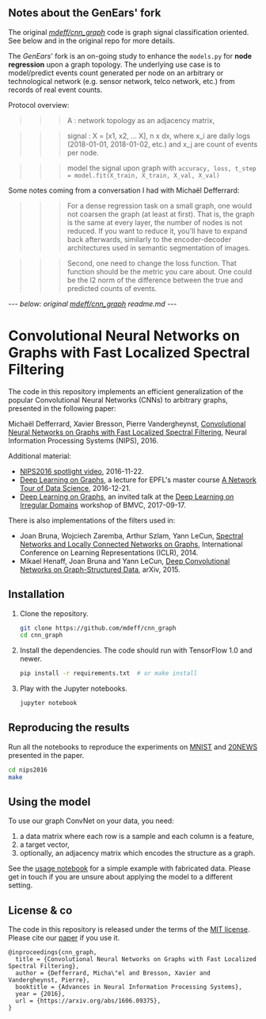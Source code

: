 ## Notes about the GenEars' fork

The original *[mdeff/cnn_graph](https://github.com/mdeff/cnn_graph)* code is graph signal classification oriented.
See below and in the original repo for more details.

The _GenEars_' fork is an on-going study to enhance the ```models.py``` for **node regression** upon a graph topology.
The underlying use case is to model/predict events count generated per node on an arbitrary or technological network (e.g. sensor network, telco network, etc.) from records of real event counts.

Protocol overview:
>>> A : network topology as an adjacency matrix,

>>> signal : X = [x1, x2, … X], n x dx, where x_i are daily logs (2018-01-01, 2018-01-02, etc.) and x_j are count of events per node.

>>> model the signal upon graph with ```accuracy, loss, t_step = model.fit(X_train, X_train, X_val, X_val)```

Some notes coming from a conversation I had with Michaël Defferrard:
>>> For a dense regression task on a small graph, one would not coarsen the graph (at least at first).
That is, the graph is the same at every layer, the number of nodes is not reduced. If you want to reduce it, you'll have to expand back afterwards, similarly to the encoder-decoder architectures used in semantic segmentation of images.

>>> Second, one need to change the loss function.
That function should be the metric you care about.
One could be the l2 norm of the difference between the true and predicted counts of events.


_--- below: original [mdeff/cnn_graph](https://github.com/mdeff/cnn_graph) readme.md ---_

# Convolutional Neural Networks on Graphs with Fast Localized Spectral Filtering

The code in this repository implements an efficient generalization of the
popular Convolutional Neural Networks (CNNs) to arbitrary graphs, presented in
the following paper:

Michaël Defferrard, Xavier Bresson, Pierre Vandergheynst, [Convolutional Neural
Networks on Graphs with Fast Localized Spectral Filtering][arXiv], Neural
Information Processing Systems (NIPS), 2016.

Additional material:
* [NIPS2016 spotlight video][video], 2016-11-22.
* [Deep Learning on Graphs][slides_ntds], a lecture for EPFL's master course [A
  Network Tour of Data Science][ntds], 2016-12-21.
* [Deep Learning on Graphs][slides_dlid], an invited talk at the [Deep Learning on
  Irregular Domains][dlid] workshop of BMVC, 2017-09-17.

[video]: https://www.youtube.com/watch?v=cIA_m7vwOVQ
[slides_ntds]: https://doi.org/10.6084/m9.figshare.4491686
[ntds]: https://github.com/mdeff/ntds_2016
[slides_dlid]: https://doi.org/10.6084/m9.figshare.5394805
[dlid]: http://dlid.swansea.ac.uk

There is also implementations of the filters used in:
* Joan Bruna, Wojciech Zaremba, Arthur Szlam, Yann LeCun, [Spectral Networks
  and Locally Connected Networks on Graphs][bruna], International Conference on
  Learning Representations (ICLR), 2014.
* Mikael Henaff, Joan Bruna and Yann LeCun, [Deep Convolutional Networks on
  Graph-Structured Data][henaff], arXiv, 2015.

[arXiv]:  https://arxiv.org/abs/1606.09375
[bruna]:  https://arxiv.org/abs/1312.6203
[henaff]: https://arxiv.org/abs/1506.05163

## Installation

1. Clone the repository.
   ```sh
   git clone https://github.com/mdeff/cnn_graph
   cd cnn_graph
   ```

2. Install the dependencies. The code should run with TensorFlow 1.0 and newer.
   ```sh
   pip install -r requirements.txt  # or make install
   ```

3. Play with the Jupyter notebooks.
   ```sh
   jupyter notebook
   ```

## Reproducing the results

Run all the notebooks to reproduce the experiments on
[MNIST](nips2016/mnist.ipynb) and [20NEWS](nips2016/20news.ipynb) presented in
the paper.
```sh
cd nips2016
make
```

## Using the model

To use our graph ConvNet on your data, you need:

1. a data matrix where each row is a sample and each column is a feature,
2. a target vector,
3. optionally, an adjacency matrix which encodes the structure as a graph.

See the [usage notebook][usage] for a simple example with fabricated data.
Please get in touch if you are unsure about applying the model to a different
setting.

[usage]: http://nbviewer.jupyter.org/github/mdeff/cnn_graph/blob/outputs/usage.ipynb

## License & co

The code in this repository is released under the terms of the [MIT license](LICENSE.txt).
Please cite our [paper][arXiv] if you use it.

```
@inproceedings{cnn_graph,
  title = {Convolutional Neural Networks on Graphs with Fast Localized Spectral Filtering},
  author = {Defferrard, Micha\"el and Bresson, Xavier and Vandergheynst, Pierre},
  booktitle = {Advances in Neural Information Processing Systems},
  year = {2016},
  url = {https://arxiv.org/abs/1606.09375},
}
```
